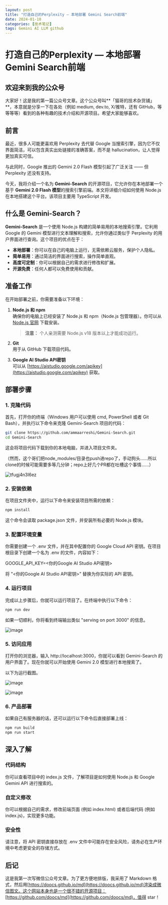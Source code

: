 ```yaml
---
layout: post
title: "打造自己的Perplexity — 本地部署 Gemini Search前端"
date: 2024-01-10
categories: [技术笔记]
tags: Gemini AI LLM github
---
```


# 打造自己的Perplexity — 本地部署 Gemini Search前端


## 欢迎来到我的公众号

大家好！这是我的第一篇公众号文章。这个公众号叫**「猫哥的技术杂货铺」**，本意就是分享一下在各处（例如 medium, dev.to, X/推特，还有 GitHub，等等等等）看到的各种有趣的技术介绍和开源项目。希望大家能够喜欢。

## 前言

最近，很多人可能更喜欢用 Perplexity 去代替 Google 当搜索引擎，因为它不仅界面简洁，可以包含真实出处链接的准确答案，而不是 hallucination，让人觉得更加真实可信。

与此同时，Google 推出的 Gemini 2.0 Flash 模型引起了广泛关注 —— 但 Perplexity 还没有支持。

今天，我将介绍一个名为 **Gemini-Search** 的开源项目，它允许你在本地部署一个基于 **Gemini 2.0 Flash 模型**的搜索引擎前端。本文将详细介绍如何使用 Node.js 在本地搭建这个平台。该项目主要用 TypeScript 开发。


## 什么是 Gemini-Search？

**Gemini-Search** 是一个使用 Node.js 构建的简单易用的本地搜索引擎。它利用 Google 的 Gemini 模型进行文本理解和搜索，允许你通过类似于 Perplexity 的用户界面进行查询。这个项目的优点在于：

- **本地部署**：你可以在自己的电脑上运行，无需依赖云服务，保护个人隐私。  
- **简单易用**：通过简洁的界面进行搜索，操作简单直观。  
- **高度可定制**：你可以根据自己的需求进行修改和扩展。  
- **开源免费**：任何人都可以免费使用和贡献。


## 准备工作

在开始部署之前，你需要准备以下环境：

1. **Node.js 和 npm**  
   确保你的电脑上已经安装了 Node.js 和 npm（Node.js 包管理器）。你可以从 [Node.js 官网](https://nodejs.org/) 下载安装。  
   > **注意：** 个人亲测需要 Node.js v18 版本以上才能成功运行。

2. **Git**  
   用于从 GitHub 下载项目代码。

3. **Google AI Studio API密钥**  
   可以从 [https://aistudio.google.com/apikey](https://aistudio.google.com/apikey) 获取。


## 部署步骤

### 1. 克隆代码

首先，打开你的终端（Windows 用户可以使用 cmd, PowerShell 或者 Git Bash），并执行以下命令来克隆 Gemini-Search 项目的代码：

```bash
git clone https://github.com/ammaarreshi/Gemini-Search.git
cd Gemini-Search
```

这会将项目代码下载到你的本地电脑，并进入项目文件夹。

（然而，这个哥们把node_modules/目录也push进repo了，手动狗头……所以clone的时候可能需要多等几分钟；repo上好几个PR都在吐槽这个事情……）

![tfugj4n3l6ez](https://github.com/user-attachments/assets/4e1d61b3-eb1a-452c-83d9-f737faf3bbe3)

### 2. 安装依赖

在项目文件夹中，运行以下命令来安装项目所需的依赖：

```bash
npm install
```

这个命令会读取 package.json 文件，并安装所有必要的 Node.js 模块。

### 3. 配置环境变量

你需要创建一个 .env 文件，并在其中配置你的 Google Cloud API 密钥。在项目根目录下创建一个名为 .env 的文件，内容如下：

GOOGLE_API_KEY=<你的Google AI Studio API密钥>

将 "<你的Google AI Studio API密钥>" 替换为你实际的 API 密钥。

### 4. 运行项目

完成以上步骤后，你就可以运行项目了。在终端中执行以下命令：

```bash
npm run dev
```

如果一切顺利，你将看到终端输出类似 "serving on port 3000" 的信息。

![image](https://github.com/user-attachments/assets/6484be0c-7f7d-4944-ac5b-ebf181016574)

### 5. 访问应用

打开你的浏览器，输入 http://localhost:3000，你就可以看到 Gemini-Search 的用户界面了。现在你就可以开始使用 Gemini 2.0 模型进行本地搜索了。

以下为运行截图。

![image](https://github.com/user-attachments/assets/f5b39b96-14e4-4897-a461-6f33efeef010)

![image](https://github.com/user-attachments/assets/60ce4041-ad47-453a-99f6-4d7d95e8a2bb)

### 6. 产品部署

如果自己有服务器的话，还可以运行以下命令后直接部署上线：

```bash
npm run build
npm run start
```

## 深入了解

### 代码结构
你可以查看项目中的 index.js 文件，了解项目是如何使用 Node.js 和 Google Gemini API 进行搜索的。

### 自定义修改
你可以根据自己的需求，修改前端页面 (例如 index.html) 或者后端代码 (例如 index.js)，实现更多功能。

### 安全性
请注意，将 API 密钥直接存放在 .env 文件中可能存在安全风险，请务必在生产环境中考虑更安全的存储方式。

## 后记

这是我第一次写微信公众号文章。为了更方便地排版，我采用了 Markdown 格式，然后用[https://doocs.github.io/md](https://doocs.github.io/md)渲染成微信图文。这个网站本身也是一个很不错的开源项目：[https://github.com/doocs/md](https://github.com/doocs/md)，值得 star！
